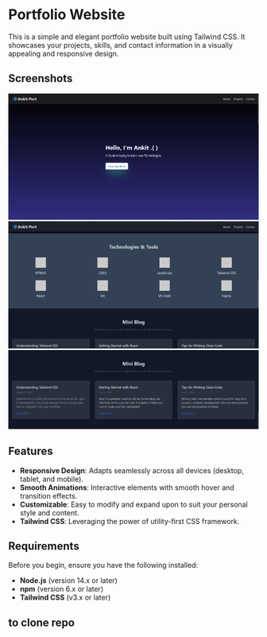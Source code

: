 # Portfolio Website

This is a simple and elegant portfolio website built using Tailwind CSS. It showcases your projects, skills, and contact information in a visually appealing and responsive design.

## Screenshots

![Portfolio Screenshot](/images/Screenshot_0.png)
![Portfolio Screenshot](/images/Screenshot_1.png)
![Portfolio Screenshot](/images/Screenshot_2.png)

## Features

- **Responsive Design**: Adapts seamlessly across all devices (desktop, tablet, and mobile).
- **Smooth Animations**: Interactive elements with smooth hover and transition effects.
- **Customizable**: Easy to modify and expand upon to suit your personal style and content.
- **Tailwind CSS**: Leveraging the power of utility-first CSS framework.

## Requirements

Before you begin, ensure you have the following installed:

- **Node.js** (version 14.x or later)
- **npm** (version 6.x or later)
- **Tailwind CSS** (v3.x or later)
## to clone repo





